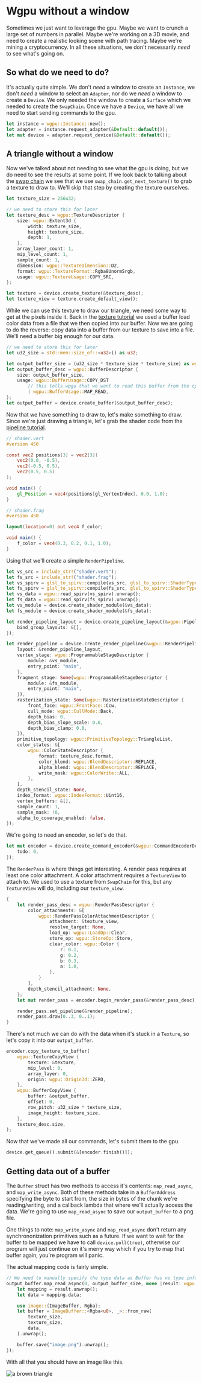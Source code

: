 # Wgpu without a window

Sometimes we just want to leverage the gpu. Maybe we want to crunch a large set of numbers in parallel. Maybe we're working on a 3D movie, and need to create a realistic looking scene with path tracing. Maybe we're mining a cryptocurrency. In all these situations, we don't necessarily *need* to see what's going on.

## So what do we need to do?

It's actually quite simple. We don't *need* a window to create an `Instance`, we don't *need* a window to select an `Adapter`, nor do we *need* a window to create a `Device`. We only needed the window to create a `Surface` which we needed to create the `SwapChain`. Once we have a `Device`, we have all we need to start sending commands to the gpu.

```rust
let instance = wgpu::Instance::new();
let adapter = instance.request_adapter(&Default::default());
let mut device = adapter.request_device(&Default::default());
```

## A triangle without a window

Now we've talked about not needing to see what the gpu is doing, but we do need to see the results at some point. If we look back to talking about the [swap chain](/beginner/tutorial2-swapchain/#render) we see that we use `swap_chain.get_next_texture()` to grab a texture to draw to. We'll skip that step by creating the texture ourselves.

```rust
let texture_size = 256u32;

// we need to store this for later
let texture_desc = wgpu::TextureDescriptor {
    size: wgpu::Extent3d {
        width: texture_size,
        height: texture_size,
        depth: 1,
    },
    array_layer_count: 1,
    mip_level_count: 1,
    sample_count: 1,
    dimension: wgpu::TextureDimension::D2,
    format: wgpu::TextureFormat::Rgba8UnormSrgb,
    usage: wgpu::TextureUsage::COPY_SRC,
};

let texture = device.create_texture(&texture_desc);
let texture_view = texture.create_default_view();
```

While we can use this texture to draw our triangle, we need some way to get at the pixels inside it. Back in the [texture tutorial](/beginner/tutorial5-textures/) we used a buffer load color data from a file that we then copied into our buffer. Now we are going to do the reverse: copy data into a buffer from our texture to save into a file. We'll need a buffer big enough for our data.

```rust
// we need to store this for later
let u32_size = std::mem::size_of::<u32>() as u32;

let output_buffer_size = (u32_size * texture_size * texture_size) as wgpu::BufferAddress;
let output_buffer_desc = wgpu::BufferDescriptor {
    size: output_buffer_size,
    usage: wgpu::BufferUsage::COPY_DST 
        // this tells wpgu that we want to read this buffer from the cpu
        | wgpu::BufferUsage::MAP_READ,
};
let output_buffer = device.create_buffer(&output_buffer_desc);
```

Now that we have something to draw to, let's make something to draw. Since we're just drawing a triangle, let's grab the shader code from the [pipeline tutorial](/beginner/tutorial3-pipeline/#writing-the-shaders).

```glsl
// shader.vert
#version 450

const vec2 positions[3] = vec2[3](
    vec2(0.0, -0.5),
    vec2(-0.5, 0.5),
    vec2(0.5, 0.5)
);

void main() {
    gl_Position = vec4(positions[gl_VertexIndex], 0.0, 1.0);
}
```

```glsl
// shader.frag
#version 450

layout(location=0) out vec4 f_color;

void main() {
    f_color = vec4(0.3, 0.2, 0.1, 1.0);
}
```

Using that we'll create a simple `RenderPipeline`.

```rust
let vs_src = include_str!("shader.vert");
let fs_src = include_str!("shader.frag");
let vs_spirv = glsl_to_spirv::compile(vs_src, glsl_to_spirv::ShaderType::Vertex).unwrap();
let fs_spirv = glsl_to_spirv::compile(fs_src, glsl_to_spirv::ShaderType::Fragment).unwrap();
let vs_data = wgpu::read_spirv(vs_spirv).unwrap();
let fs_data = wgpu::read_spirv(fs_spirv).unwrap();
let vs_module = device.create_shader_module(&vs_data);
let fs_module = device.create_shader_module(&fs_data);

let render_pipeline_layout = device.create_pipeline_layout(&wgpu::PipelineLayoutDescriptor {
    bind_group_layouts: &[],
});

let render_pipeline = device.create_render_pipeline(&wgpu::RenderPipelineDescriptor {
    layout: &render_pipeline_layout,
    vertex_stage: wgpu::ProgrammableStageDescriptor {
        module: &vs_module,
        entry_point: "main",
    },
    fragment_stage: Some(wgpu::ProgrammableStageDescriptor {
        module: &fs_module,
        entry_point: "main",
    }),
    rasterization_state: Some(wgpu::RasterizationStateDescriptor {
        front_face: wgpu::FrontFace::Ccw,
        cull_mode: wgpu::CullMode::Back,
        depth_bias: 0,
        depth_bias_slope_scale: 0.0,
        depth_bias_clamp: 0.0,
    }),
    primitive_topology: wgpu::PrimitiveTopology::TriangleList,
    color_states: &[
        wgpu::ColorStateDescriptor {
            format: texture_desc.format,
            color_blend: wgpu::BlendDescriptor::REPLACE,
            alpha_blend: wgpu::BlendDescriptor::REPLACE,
            write_mask: wgpu::ColorWrite::ALL,
        },
    ],
    depth_stencil_state: None,
    index_format: wgpu::IndexFormat::Uint16,
    vertex_buffers: &[],
    sample_count: 1,
    sample_mask: !0,
    alpha_to_coverage_enabled: false,
});
```

We're going to need an encoder, so let's do that.

```rust
let mut encoder = device.create_command_encoder(&wgpu::CommandEncoderDescriptor {
    todo: 0,
});
```

The `RenderPass` is where things get interesting. A render pass requires at least one color attachment. A color attachment requires a `TextureView` to attach to. We used to use a texture from `SwapChain` for this, but any `TextureView` will do, including our `texture_view`.

```rust
{
    let render_pass_desc = wgpu::RenderPassDescriptor {
        color_attachments: &[
            wgpu::RenderPassColorAttachmentDescriptor {
                attachment: &texture_view,
                resolve_target: None,
                load_op: wgpu::LoadOp::Clear,
                store_op: wgpu::StoreOp::Store,
                clear_color: wgpu::Color {
                    r: 0.1,
                    g: 0.2,
                    b: 0.3,
                    a: 1.0,
                },
            }
        ],
        depth_stencil_attachment: None,
    };
    let mut render_pass = encoder.begin_render_pass(&render_pass_desc);

    render_pass.set_pipeline(&render_pipeline);
    render_pass.draw(0..3, 0..1);
}
```

There's not much we can do with the data when it's stuck in a `Texture`, so let's copy it into our `output_buffer`.

```rust
encoder.copy_texture_to_buffer(
    wgpu::TextureCopyView {
        texture: &texture,
        mip_level: 0,
        array_layer: 0,
        origin: wgpu::Origin3d::ZERO,
    }, 
    wgpu::BufferCopyView {
        buffer: &output_buffer,
        offset: 0,
        row_pitch: u32_size * texture_size,
        image_height: texture_size,
    }, 
    texture_desc.size,
);
```

Now that we've made all our commands, let's submit them to the gpu.

```rust
device.get_queue().submit(&[encoder.finish()]);
```

## Getting data out of a buffer

The `Buffer` struct has two methods to access it's contents: `map_read_async`, and `map_write_async`. Both of these methods take in a `BufferAddress` specifying the byte to start from, the size in bytes of the chunk we're reading/writing, and a callback lambda that where we'll actually access the data. We're going to use `map_read_async` to save our `output_buffer` to a png file.

One things to note: `map_write_async` and `map_read_async` don't return any synchrononization primitives such as a future. If we want to wait for the buffer to be mapped we have to call `device.poll(true)`, otherwise our program will just continue on it's merry way which if you try to map that buffer again, you're program will panic.

The actual mapping code is fairly simple.

```rust
// We need to manually specify the type data as Buffer has no type information
output_buffer.map_read_async(0, output_buffer_size, move |result: wgpu::BufferMapAsyncResult<&[u8]>| {
    let mapping = result.unwrap();
    let data = mapping.data;

    use image::{ImageBuffer, Rgba};
    let buffer = ImageBuffer::<Rgba<u8>, _>::from_raw(
        texture_size,
        texture_size,
        data,
    ).unwrap();

    buffer.save("image.png").unwrap();
});
```

With all that you should have an image like this. 

![a brown triangle](./image.png)